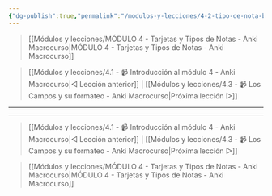 ```yaml
---
{"dg-publish":true,"permalink":"/modulos-y-lecciones/4-2-tipo-de-nota-basico-anki-macrocurso/","noteIcon":"","updated":"2024-05-15T22:20:32.337+02:00"}
---
```



> [[Módulos y lecciones/MÓDULO 4 - Tarjetas y Tipos de Notas - Anki Macrocurso\|MÓDULO 4 - Tarjetas y Tipos de Notas - Anki Macrocurso]]

> [[Módulos y lecciones/4.1 - 📹 Introducción al módulo 4 - Anki Macrocurso\|◁ Lección anterior]] | [[Módulos y lecciones/4.3 - 📹 Los Campos y su formateo - Anki Macrocurso\|Próxima lección ▷]]

---



---

> [[Módulos y lecciones/4.1 - 📹 Introducción al módulo 4 - Anki Macrocurso\|◁ Lección anterior]] | [[Módulos y lecciones/4.3 - 📹 Los Campos y su formateo - Anki Macrocurso\|Próxima lección ▷]]

> [[Módulos y lecciones/MÓDULO 4 - Tarjetas y Tipos de Notas - Anki Macrocurso\|MÓDULO 4 - Tarjetas y Tipos de Notas - Anki Macrocurso]]